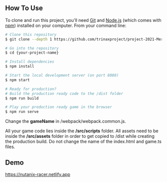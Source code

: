 ## How To Use

To clone and run this project, you'll need [Git](https://git-scm.com) and [Node.js](https://nodejs.org/en/download/) (which comes with [npm](http://npmjs.com)) installed on your computer. From your command line:

```bash
# Clone this repository
$ git clone --depth 1 https://github.com/trinaxproject/project-2021-Merck-CatchAndWinGame.git {your-project-name}

# Go into the repository
$ cd {your-project-name}

# Install dependencies
$ npm install

# Start the local development server (on port 8080)
$ npm start

# Ready for production?
# Build the production ready code to the /dist folder
$ npm run build

# Play your production ready game in the browser
$ npm run serve
```

Change the **gameName** in /webpack/webpack.common.js.

All your game code lies inside the **/src/scripts** folder. All assets need to be inside the **/src/assets** folder in order to get copied to /dist while creating the production build. Do not change the name of the index.html and game.ts files.

## Demo

https://nutanix-racer.netlify.app
